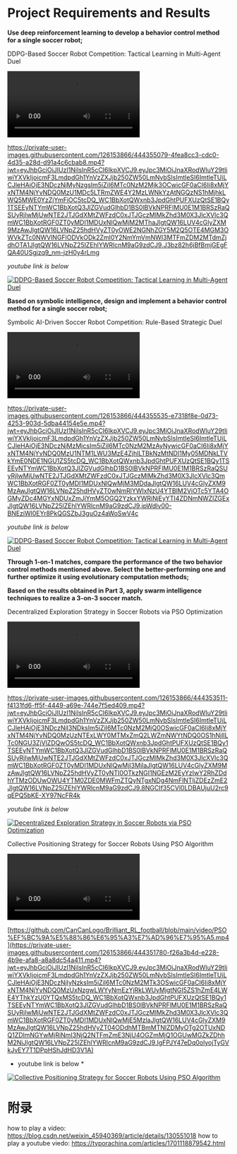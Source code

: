 # **Project Requirements and Results**




**Use deep reinforcement learning to develop a behavior control method for a single soccer robot;**

DDPG-Based Soccer Robot Competition: Tactical Learning in Multi-Agent Duel​

<video controls>
  <source src="videos/深度强化（DDPG训练后的对战）.mp4" type="video/mp4">
</video>

https://private-user-images.githubusercontent.com/126153866/444355079-4fea8cc3-cdc0-4d35-a28d-d91a4c6cbab8.mp4?jwt=eyJhbGciOiJIUzI1NiIsInR5cCI6IkpXVCJ9.eyJpc3MiOiJnaXRodWIuY29tIiwiYXVkIjoicmF3LmdpdGh1YnVzZXJjb250ZW50LmNvbSIsImtleSI6ImtleTUiLCJleHAiOjE3NDczNjMyNzgsIm5iZiI6MTc0NzM2Mjk3OCwicGF0aCI6Ii8xMjYxNTM4NjYvNDQ0MzU1MDc5LTRmZWE4Y2MzLWNkYzAtNGQzNS1hMjhkLWQ5MWE0YzZjYmFiOC5tcDQ_WC1BbXotQWxnb3JpdGhtPUFXUzQtSE1BQy1TSEEyNTYmWC1BbXotQ3JlZGVudGlhbD1BS0lBVkNPRFlMU0E1M1BRSzRaQSUyRjIwMjUwNTE2JTJGdXMtZWFzdC0xJTJGczMlMkZhd3M0X3JlcXVlc3QmWC1BbXotRGF0ZT0yMDI1MDUxNlQwMjM2MThaJlgtQW16LUV4cGlyZXM9MzAwJlgtQW16LVNpZ25hdHVyZT0yOWE2NGNhZGY5M2Q5OTE4MGM3OWVkZTc0NWVlNGFlODVkODk2ZmI0Y2NmYmVmNWI3MTFmZDM2MTdmZjdhOTA1JlgtQW16LVNpZ25lZEhlYWRlcnM9aG9zdCJ9.J3bz82h6jBfBmjGEgFQA40USgjzq9_nm-jzH0y4rLmg

*youtube link is below*

[![DDPG-Based Soccer Robot Competition: Tactical Learning in Multi-Agent Duel​](https://img.youtube.com/vi/nWcEYRPTGac/0.jpg)](https://www.youtube.com/watch?v=nWcEYRPTGac)




**Based on symbolic intelligence, design and implement a behavior control method for a single soccer robot;**

Symbolic AI-Driven Soccer Robot Competition: Rule-Based Strategic Duel​

<video controls>
  <source src="videos/符号智能（DDPG训练前的对战）.mp4" type="video/mp4">
</video>

https://private-user-images.githubusercontent.com/126153866/444355535-e7318f8e-0d73-4253-903d-5dba44154e5e.mp4?jwt=eyJhbGciOiJIUzI1NiIsInR5cCI6IkpXVCJ9.eyJpc3MiOiJnaXRodWIuY29tIiwiYXVkIjoicmF3LmdpdGh1YnVzZXJjb250ZW50LmNvbSIsImtleSI6ImtleTUiLCJleHAiOjE3NDczNjMzMjcsIm5iZiI6MTc0NzM2MzAyNywicGF0aCI6Ii8xMjYxNTM4NjYvNDQ0MzU1NTM1LWU3MzE4ZjhlLTBkNzMtNDI1My05MDNkLTVkYmE0NDE1NGU1ZS5tcDQ_WC1BbXotQWxnb3JpdGhtPUFXUzQtSE1BQy1TSEEyNTYmWC1BbXotQ3JlZGVudGlhbD1BS0lBVkNPRFlMU0E1M1BRSzRaQSUyRjIwMjUwNTE2JTJGdXMtZWFzdC0xJTJGczMlMkZhd3M0X3JlcXVlc3QmWC1BbXotRGF0ZT0yMDI1MDUxNlQwMjM3MDdaJlgtQW16LUV4cGlyZXM9MzAwJlgtQW16LVNpZ25hdHVyZT0wNmRlYWIxNzU4YTBlM2ViOTc5YTA4OGMyZDc4MGYxNDUxZmJjYmM5OGQ2YzkxYWRiNjEyYTI4ZDNmNWZlZGExJlgtQW16LVNpZ25lZEhlYWRlcnM9aG9zdCJ9.jpWdIv00-BNEziWl0EYr8PkQGSZbJ3guOz4aWoSwV4c


*youtube link is below*

[![DDPG-Based Soccer Robot Competition: Tactical Learning in Multi-Agent Duel​](https://img.youtube.com/vi/3jwGjBCZwOk/0.jpg)](https://www.youtube.com/watch?v=3jwGjBCZwOk)




**Through 1-on-1 matches, compare the performance of the two behavior control methods mentioned above. Select the better-performing one and further optimize it using evolutionary computation methods;** 





**Based on the results obtained in Part 3, apply swarm intelligence techniques to realize a 3-on-3 soccer match.**




Decentralized Exploration Strategy in Soccer Robots via PSO Optimization

<video controls>
  <source src="videos/PSO：分散策略.mp4" type="video/mp4">
</video>

https://private-user-images.githubusercontent.com/126153866/444353511-f4131fd6-ff5f-4449-a69e-744e7f5ed409.mp4?jwt=eyJhbGciOiJIUzI1NiIsInR5cCI6IkpXVCJ9.eyJpc3MiOiJnaXRodWIuY29tIiwiYXVkIjoicmF3LmdpdGh1YnVzZXJjb250ZW50LmNvbSIsImtleSI6ImtleTUiLCJleHAiOjE3NDczNjI3NDksIm5iZiI6MTc0NzM2MjQ0OSwicGF0aCI6Ii8xMjYxNTM4NjYvNDQ0MzUzNTExLWY0MTMxZmQ2LWZmNWYtNDQ0OS1hNjllLTc0NGU3ZjVlZDQwOS5tcDQ_WC1BbXotQWxnb3JpdGhtPUFXUzQtSE1BQy1TSEEyNTYmWC1BbXotQ3JlZGVudGlhbD1BS0lBVkNPRFlMU0E1M1BRSzRaQSUyRjIwMjUwNTE2JTJGdXMtZWFzdC0xJTJGczMlMkZhd3M0X3JlcXVlc3QmWC1BbXotRGF0ZT0yMDI1MDUxNlQwMjI3MjlaJlgtQW16LUV4cGlyZXM9MzAwJlgtQW16LVNpZ25hdHVyZT0yNTI0OTkzNGI1NGEzM2EyYzIwY2RhZDdhYTMzODUwOWU4YTM0ZDE0MWFmZTQyNTgxNDg4NmFlNTljZDEzZmE2JlgtQW16LVNpZ25lZEhlYWRlcnM9aG9zdCJ9.8NGCIf35CVl0LDBAUjuU2rc9qEPQ5bKE-XY97NcFR4k

*youtube link is below* 

[![Decentralized Exploration Strategy in Soccer Robots via PSO Optimization](https://img.youtube.com/vi/TsUzV1FkuJw/0.jpg)](https://www.youtube.com/watch?v=TsUzV1FkuJw)





Collective Positioning Strategy for Soccer Robots Using PSO Algorithm

<video controls>
  <source src="videos/PSO：集合策略.mp4" type="video/mp4">
</video>

[https://github.com/CanCanLogo/Brilliant_RL_football/blob/main/video/PSO%EF%BC%9A%E5%88%86%E6%95%A3%E7%AD%96%E7%95%A5.mp4](https://private-user-images.githubusercontent.com/126153866/444351780-f26a3b4d-e228-4b9e-afa8-a8a8dc54a411.mp4?jwt=eyJhbGciOiJIUzI1NiIsInR5cCI6IkpXVCJ9.eyJpc3MiOiJnaXRodWIuY29tIiwiYXVkIjoicmF3LmdpdGh1YnVzZXJjb250ZW50LmNvbSIsImtleSI6ImtleTUiLCJleHAiOjE3NDczNjIyNzksIm5iZiI6MTc0NzM2MTk3OSwicGF0aCI6Ii8xMjYxNTM4NjYvNDQ0MzUxNzgwLWYyNmEzYjRkLWUyMjgtNGI5ZS1hZmE4LWE4YThkYzU0YTQxMS5tcDQ_WC1BbXotQWxnb3JpdGhtPUFXUzQtSE1BQy1TSEEyNTYmWC1BbXotQ3JlZGVudGlhbD1BS0lBVkNPRFlMU0E1M1BRSzRaQSUyRjIwMjUwNTE2JTJGdXMtZWFzdC0xJTJGczMlMkZhd3M0X3JlcXVlc3QmWC1BbXotRGF0ZT0yMDI1MDUxNlQwMjE5MzlaJlgtQW16LUV4cGlyZXM9MzAwJlgtQW16LVNpZ25hdHVyZT04ODdhMTBmMTNlZDMyOTg2OTUxNDQ1ZDlmNGYwMjRiNmI3NjQ2NTFmZmE3NjU4OGZmMjQ1OGUwMGZkZDhhM2NiJlgtQW16LVNpZ25lZEhlYWRlcnM9aG9zdCJ9.IgFPJY47eDq0olyojTyGVkJvEY7T1DPpHShJdHD3V1A)

* youtube link is below *

[![Collective Positioning Strategy for Soccer Robots Using PSO Algorithm](https://img.youtube.com/vi/fYIuhV4-exY/0.jpg)](https://www.youtube.com/watch?v=fYIuhV4-exY)




# 附录
how to play a video: <https://blog.csdn.net/weixin_45940369/article/details/130551018>
how to play a youtube viedo: <https://typorachina.com/articles/1701118879542.html>


